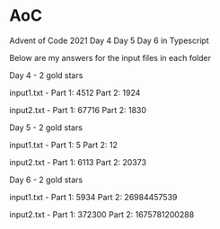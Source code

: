 # AoC
Advent of Code 2021 Day 4 Day 5 Day 6 in Typescript

Below are my answers for the input files in each folder

Day 4 - 2 gold stars

input1.txt - Part 1: 4512 Part 2: 1924

input2.txt - Part 1: 67716 Part 2: 1830

Day 5 - 2 gold stars

input1.txt - Part 1: 5 Part 2: 12

input2.txt - Part 1: 6113 Part 2: 20373

Day 6 - 2 gold stars

input1.txt - Part 1: 5934 Part 2: 26984457539

input2.txt - Part 1: 372300 Part 2: 1675781200288
